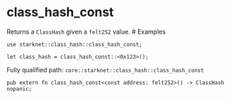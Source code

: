 # class_hash_const

Returns a `ClassHash` given a `felt252` value.  # Examples
```cairo
use starknet::class_hash::class_hash_const;

let class_hash = class_hash_const::<0x123>();
```

Fully qualified path: `core::starknet::class_hash::class_hash_const`

<pre><code class="language-rust">pub extern fn class_hash_const&lt;const address: felt252&gt;() -&gt; ClassHash nopanic;</code></pre>


